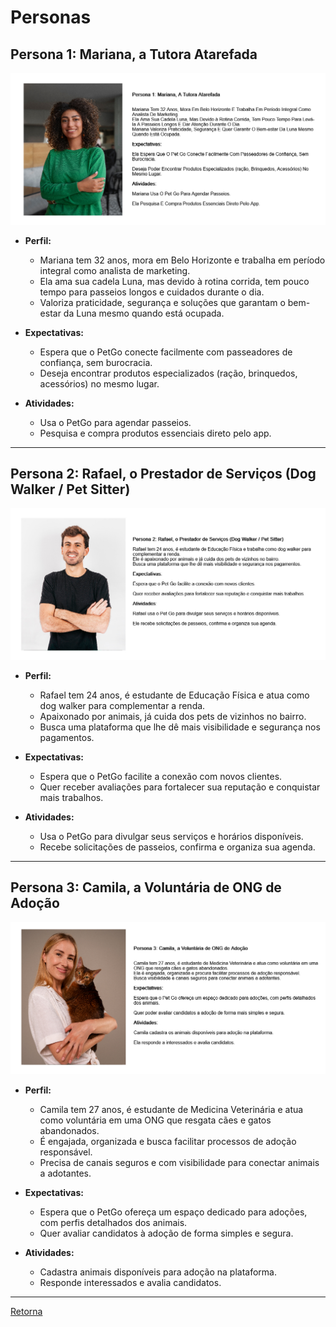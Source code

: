 # Personas

## Persona 1: Mariana, a Tutora Atarefada

![Mariana](./figuras/Mariana.jpg)

- **Perfil:**
  * Mariana tem 32 anos, mora em Belo Horizonte e trabalha em período integral como analista de marketing.  
  * Ela ama sua cadela Luna, mas devido à rotina corrida, tem pouco tempo para passeios longos e cuidados durante o dia.  
  * Valoriza praticidade, segurança e soluções que garantam o bem-estar da Luna mesmo quando está ocupada.  

- **Expectativas:**
  * Espera que o PetGo conecte facilmente com passeadores de confiança, sem burocracia.  
  * Deseja encontrar produtos especializados (ração, brinquedos, acessórios) no mesmo lugar.  

- **Atividades:**
  * Usa o PetGo para agendar passeios.  
  * Pesquisa e compra produtos essenciais direto pelo app.  

---

## Persona 2: Rafael, o Prestador de Serviços (Dog Walker / Pet Sitter)

![Rafael](./figuras/Rafael.jpg)

- **Perfil:**
  * Rafael tem 24 anos, é estudante de Educação Física e atua como dog walker para complementar a renda.  
  * Apaixonado por animais, já cuida dos pets de vizinhos no bairro.  
  * Busca uma plataforma que lhe dê mais visibilidade e segurança nos pagamentos.  

- **Expectativas:**
  * Espera que o PetGo facilite a conexão com novos clientes.  
  * Quer receber avaliações para fortalecer sua reputação e conquistar mais trabalhos.  

- **Atividades:**
  * Usa o PetGo para divulgar seus serviços e horários disponíveis.  
  * Recebe solicitações de passeios, confirma e organiza sua agenda.  

---

## Persona 3: Camila, a Voluntária de ONG de Adoção

![Camila](./figuras/Camilla.jpg)

- **Perfil:**
  * Camila tem 27 anos, é estudante de Medicina Veterinária e atua como voluntária em uma ONG que resgata cães e gatos abandonados.  
  * É engajada, organizada e busca facilitar processos de adoção responsável.  
  * Precisa de canais seguros e com visibilidade para conectar animais a adotantes.  

- **Expectativas:**
  * Espera que o PetGo ofereça um espaço dedicado para adoções, com perfis detalhados dos animais.  
  * Quer avaliar candidatos à adoção de forma simples e segura.  

- **Atividades:**
  * Cadastra animais disponíveis para adoção na plataforma.  
  * Responde interessados e avalia candidatos.  

---

[Retorna](../README.md)
